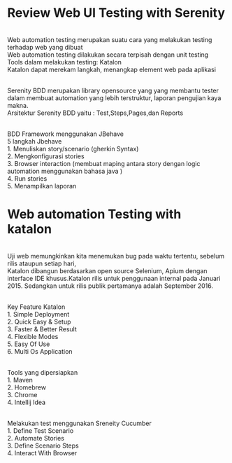 # Review Web UI Testing with Serenity

<br/>Web automation testing merupakan suatu cara yang melakukan testing terhadap web yang dibuat
<br/>Web automation testing dilakukan secara terpisah dengan unit testing
<br/>Tools dalam melakukan testing: Katalon
<br/>Katalon dapat merekam langkah, menangkap element web pada aplikasi

<br/>Serenity BDD merupakan library opensource yang yang membantu tester dalam membuat automation yang lebih terstruktur, laporan pengujian kaya makna.
<br/>Arsitektur Serenity BDD yaitu : Test,Steps,Pages,dan Reports 

<br/>BDD Framework menggunakan JBehave
<br/> 5 langkah Jbehave
<br/> 1. Menuliskan story/scenario (gherkin Syntax)
<br/> 2. Mengkonfigurasi stories
<br/> 3. Browser interaction (membuat maping antara story dengan logic automation menggunakan bahasa java )
<br/> 4. Run stories
<br/> 5. Menampilkan laporan

# Web automation Testing with katalon
<br/>Uji web memungkinkan kita menemukan bug pada waktu tertentu, sebelum rilis ataupun setiap hari,
<br/>Katalon dibangun berdasarkan open source Selenium, Apium dengan interface IDE khusus.Katalon rilis untuk penggunaan internal pada Januari 2015. Sedangkan untuk rilis publik pertamanya adalah September 2016.

<br/>Key Feature Katalon
<br/>1. Simple Deployment
<br/>2. Quick Easy & Setup
<br/>3. Faster & Better Result
<br/>4. Flexible Modes 
<br/>5. Easy Of Use 
<br/>6. Multi Os Application 

<br/>Tools yang dipersiapkan
<br/>1. Maven
<br/>2. Homebrew
<br/>3. Chrome
<br/>4. Intellij Idea

<br/>Melakukan test menggunakan Sreneity Cucumber
<br/>1. Define Test Scenario
<br/>2. Automate Stories
<br/>3. Define Scenario Steps
<br/>4. Interact With Browser


